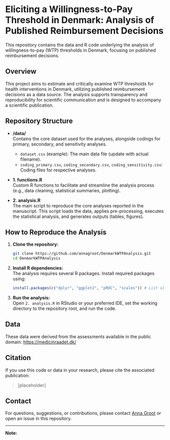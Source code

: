 # Eliciting a Willingness-to-Pay Threshold in Denmark: Analysis of Published Reimbursement Decisions

This repository contains the data and R code underlying the analysis of willingness-to-pay (WTP) thresholds in Denmark, focusing on published reimbursement decisions.

## Overview

This project aims to estimate and critically examine WTP thresholds for health interventions in Denmark, utilizing published reimbursement decisions as a data source. The analysis supports transparency and reproducibility for scientific communication and is designed to accompany a scientific publication.

## Repository Structure

- **/data/**  
  Contains the core dataset used for the analyses, alongside codings for primary, secondary, and sensitivity analyses.  
  - `dataset.csv` (example): The main data file (update with actual filename).
  - `coding_primary.csv`, `coding_secondary.csv`, `coding_sensitivity.csv`: Coding files for respective analyses.

- **1. functions.R**  
  Custom R functions to facilitate and streamline the analysis process (e.g., data cleaning, statistical summaries, plotting).

- **2. analysis.R**  
  The main script to reproduce the core analyses reported in the manuscript. This script loads the data, applies pre-processing, executes the statistical analysis, and generates outputs (tables, figures).

## How to Reproduce the Analysis

1. **Clone the repository:**
   ```sh
   git clone https://github.com/annagroot/DenmarkWTPAnalysis.git
   cd DenmarkWTPAnalysis
   ```

2. **Install R dependencies:**  
   The analysis requires several R packages. Install required packages using:
   ```r
   install.packages(c("dplyr", "ggplot2", "pROC", "scales")) # List all required packages
   ```

3. **Run the analysis:**  
   Open `2. analysis.R` in RStudio or your preferred IDE, set the working directory to the repository root, and run the code.

## Data

These data were derived from the assessments available in the public domain: https://medicinraadet.dk/ 

## Citation

If you use this code or data in your research, please cite the associated publication:

> [placeholder]

## Contact

For questions, suggestions, or contributions, please contact [Anna Groot](mailto:anna.grootendorst@gmail.com) or open an issue in this repository.

---

**Note:**
